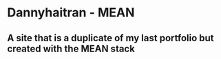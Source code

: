 Dannyhaitran - MEAN
==============

A site that is a duplicate of my last portfolio but created with the MEAN stack
--------------

